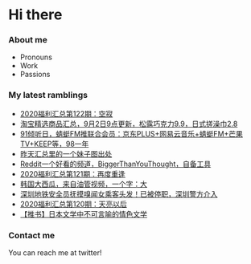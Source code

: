 # Hi there 

### About me
- Pronouns
- Work
- Passions 

### My latest ramblings
<!-- BLOGPOSTS:START -->
- [2020福利汇总第122期：空寂](https://fuliba2020.net/2020122.html)
- [淘宝精选商品汇总，9月2日9点更新，松露巧克力9.9，日式搓澡巾2.8](https://fuliba2020.net/99.html)
- [91倾听日，蜻蜓FM推联合会员：京东PLUS+网易云音乐+蜻蜓FM+芒果TV+KEEP等，98一年](https://fuliba2020.net/qingting.html)
- [昨天汇总里的一个妹子图出处](https://fuliba2020.net/jeonjisu92.html)
- [Reddit一个好看的频道，BiggerThanYouThought，自备工具](https://fuliba2020.net/biggerthanyouthought.html)
- [2020福利汇总第121期：再度重逢](https://fuliba2020.net/2020121.html)
- [韩国大西瓜，来自油管视频，一个字：大](https://fuliba2020.net/velvet-tube.html)
- [深圳地铁安全员抚摸嗅闻女乘客头发！已被停职，深圳警方介入](https://fuliba2020.net/ditiechihan.html)
- [2020福利汇总第120期：天亮以后](https://fuliba2020.net/2020120.html)
- [【推书】日本文学中不可言喻的情色文学](https://fuliba2020.net/chaosao.html)
<!-- BLOGPOSTS:END -->

### Contact me
You can reach me at twitter!
